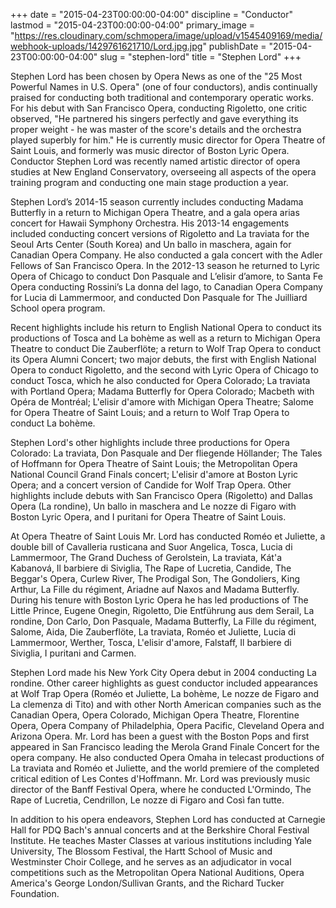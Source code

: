 +++
date = "2015-04-23T00:00:00-04:00"
discipline = "Conductor"
lastmod = "2015-04-23T00:00:00-04:00"
primary_image = "https://res.cloudinary.com/schmopera/image/upload/v1545409169/media/webhook-uploads/1429761621710/Lord.jpg.jpg"
publishDate = "2015-04-23T00:00:00-04:00"
slug = "stephen-lord"
title = "Stephen Lord"
+++

Stephen Lord has been chosen by Opera News as one of the "25 Most Powerful Names in U.S. Opera" (one of four conductors), andis continually praised for conducting both traditional and contemporary operatic works. For his debut with San Francisco Opera, conducting Rigoletto, one critic observed, "He partnered his singers perfectly and gave everything its proper weight - he was master of the score's details and the orchestra played superbly for him." He is currently music director for Opera Theatre of Saint Louis, and formerly was music director of Boston Lyric Opera. Conductor Stephen Lord was recently named artistic director of opera studies at New England Conservatory, overseeing all aspects of the opera training program and conducting one main stage production a year.

Stephen Lord’s 2014-15 season currently includes conducting Madama Butterfly in a return to Michigan Opera Theatre, and a gala opera arias concert for Hawaii Symphony Orchestra. His 2013-14 engagements included conducting concert versions of Rigoletto and La traviata for the Seoul Arts Center (South Korea) and Un ballo in maschera, again for Canadian Opera Company. He also conducted a gala concert with the Adler Fellows of San Francisco Opera. In the 2012-13 season he returned to Lyric Opera of Chicago to conduct Don Pasquale and L’elisir d’amore, to Santa Fe Opera conducting Rossini’s La donna del lago, to Canadian Opera Company for Lucia di Lammermoor, and conducted Don Pasquale for The Juilliard School opera program.

Recent highlights include his return to English National Opera to conduct its productions of Tosca and La bohème as well as a return to Michigan Opera Theatre to conduct Die Zauberflöte; a return to Wolf Trap Opera to conduct its Opera Alumni Concert; two major debuts, the first with English National Opera to conduct Rigoletto, and the second with Lyric Opera of Chicago to conduct Tosca, which he also conducted for Opera Colorado; La traviata with Portland Opera; Madama Butterfly for Opera Colorado; Macbeth with Opéra de Montréal; L'elisir d'amore with Michigan Opera Theatre; Salome for Opera Theatre of Saint Louis; and a return to Wolf Trap Opera to conduct La bohème.

Stephen Lord's other highlights include three productions for Opera Colorado: La traviata, Don Pasquale and Der fliegende Höllander; The Tales of Hoffmann for Opera Theatre of Saint Louis; the Metropolitan Opera National Council Grand Finals concert; L'elisir d'amore at Boston Lyric Opera; and a concert version of Candide for Wolf Trap Opera. Other highlights include debuts with San Francisco Opera (Rigoletto) and Dallas Opera (La rondine), Un ballo in maschera and Le nozze di Figaro with Boston Lyric Opera, and I puritani for Opera Theatre of Saint Louis.

At Opera Theatre of Saint Louis Mr. Lord has conducted Roméo et Juliette, a double bill of Cavalleria rusticana and Suor Angelica, Tosca, Lucia di Lammermoor, The Grand Duchess of Gerolstein, La traviata, Kát'a Kabanová, Il barbiere di Siviglia, The Rape of Lucretia, Candide, The Beggar's Opera, Curlew River, The Prodigal Son, The Gondoliers, King Arthur, La Fille du régiment, Ariadne auf Naxos and Madama Butterfly. During his tenure with Boston Lyric Opera he has led productions of The Little Prince, Eugene Onegin, Rigoletto, Die Entführung aus dem Serail, La rondine, Don Carlo, Don Pasquale, Madama Butterfly, La Fille du régiment, Salome, Aida, Die Zauberflöte, La traviata, Roméo et Juliette, Lucia di Lammermoor, Werther, Tosca, L'elisir d'amore, Falstaff, Il barbiere di Siviglia, I puritani and Carmen.

Stephen Lord made his New York City Opera debut in 2004 conducting La rondine. Other career highlights as guest conductor included appearances at Wolf Trap Opera (Roméo et Juliette, La bohème, Le nozze de Figaro and La clemenza di Tito) and with other North American companies such as the Canadian Opera, Opera Colorado, Michigan Opera Theatre, Florentine Opera, Opera Company of Philadelphia, Opera Pacific, Cleveland Opera and Arizona Opera. Mr. Lord has been a guest with the Boston Pops and first appeared in San Francisco leading the Merola Grand Finale Concert for the opera company. He also conducted Opera Omaha in telecast productions of La traviata and Roméo et Juliette, and the world premiere of the completed critical edition of Les Contes d'Hoffmann. Mr. Lord was previously music director of the Banff Festival Opera, where he conducted L'Ormindo, The Rape of Lucretia, Cendrillon, Le nozze di Figaro and Così fan tutte.

In addition to his opera endeavors, Stephen Lord has conducted at Carnegie Hall for PDQ Bach's annual concerts and at the Berkshire Choral Festival Institute. He teaches Master Classes at various institutions including Yale University, The Blossom Festival, the Hartt School of Music and Westminster Choir College, and he serves as an adjudicator in vocal competitions such as the Metropolitan Opera National Auditions, Opera America's George London/Sullivan Grants, and the Richard Tucker Foundation.
